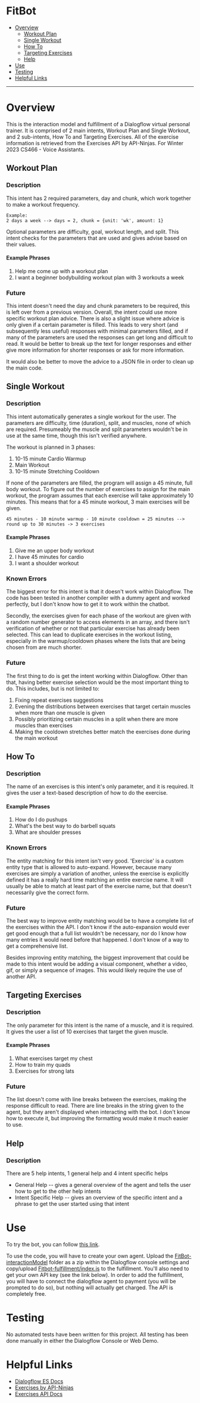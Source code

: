 # FitBot
- [Overview](#overview)
  - [Workout Plan](#workout-plan)
  - [Single Workout](#single-workout)
  - [How To](#how-to)
  - [Targeting Exercises](#targeting-exercises)
  - [Help](#help)
- [Use](#use)
- [Testing](#testing)
- [Helpful Links](#helpful-links)
--------------
# Overview
This is the interaction model and fulfillment of a Dialogflow virtual personal trainer. It is comprised of 2 main intents, Workout Plan and Single Workout, and 2 sub-intents, How To and Targeting Exercises. All of  the exercise information is retrieved from the Exercises API by API-Ninjas. For Winter 2023 CS466 - Voice Assistants.

## Workout Plan
### Description
This intent has 2 required parameters, day and chunk, which work together to make a workout frequency. 
```
Example:
2 days a week --> days = 2, chunk = {unit: 'wk', amount: 1}
```
Optional parameters are difficulty, goal, workout length, and split. This intent checks for the parameters that are used and gives advise based on their values. 
#### Example Phrases
1. Help me come up with a workout plan
2. I want a beginner bodybuilding workout plan with 3 workouts a week
### Future 
This intent doesn't need the day and chunk parameters to be required, this is left over from a previous version. Overall, the intent could use more specific workout plan advice. There is also a slight issue where advice is only given if a certain parameter is filled. This leads to very short (and subsequently less useful) responses with minimal parameters filled, and if many of the parameters are used the responses can get long and difficult to read. It would be better to break up the text for longer responses and either give more information for shorter responses or ask for more information. 

It would also be better to move the advice to a JSON file in order to clean up the main code. 

## Single Workout
### Description
This intent automatically generates a single workout for the user. The parameters are difficulty, time (duration), split, and muscles, none of which are required. Presumeably the muscle and split parameters wouldn't be in use at the same time, though this isn't verified anywhere. 

The workout is planned in 3 phases:
1. 10-15 minute Cardio Warmup
2. Main Workout
3. 10-15 minute Stretching Cooldown

If none of the parameters are filled, the program will assign a 45 minute, full body workout. To figure out the number of exercises to assign for the main workout, the program assumes that each exercise will take approximately 10 minutes. This means that for a 45 minute workout, 3 main exercises will be given.
```
45 minutes - 10 minute warmup - 10 minute cooldown = 25 minutes --> round up to 30 minutes -> 3 exercises
```
#### Example Phrases
1. Give me an upper body workout
2. I have 45 minutes for cardio
3. I want a shoulder workout
### Known Errors
The biggest error for this intent is that it doesn't work within Dialogflow. The code has been tested in another compiler with a dummy agent and worked perfectly, but I don't know how to get it to work within the chatbot. 

Secondly, the exercises given for each phase of the workout are given with a random number generator to access elements in an array, and there isn't verification of whether or not that particular exercise has already been selected. This can lead to duplicate exercises in the workout listing, especially in the warmup/cooldown phases where the lists that are being chosen from are much shorter. 
### Future
The first thing to do is get the intent working within Dialogflow. Other than that, having better exercise selection would be the most important thing to do. This includes, but is not limited to:
1. Fixing repeat exercises suggestions
2. Evening the distributions between exercises that target certain muscles when more than one muscle is given
3. Possibly prioritizing certain muscles in a split when there are more muscles than exercises
4. Making the cooldown stretches better match the exercises done during the main workout

## How To
### Description
The name of an exercises is this intent's only parameter, and it is required. It gives the user a text-based description of how to do the exercise. 
#### Example Phrases
1. How do I do pushups
2. What's the best way to do barbell squats
3. What are shoulder presses
### Known Errors
The entity matching for this intent isn't very good. 'Exercise' is a custom entity type that is allowed to auto-expand. However, because many exercises are simply a variation of another, unless the exercise is explicitly defined it has a really hard time matching an entire exercise name. It will usually be able to match at least part of the exercise name, but that doesn't necessarily give the correct form. 
### Future
The best way to improve entity matching would be to have a complete list of the exercises within the API. I don't know if the auto-expansion would ever get good enough that a full list wouldn't be necessary, nor do I know how many entries it would need before that happened. I don't know of a way to get a comprehensive list. 

Besides improving entity matching, the biggest improvement that could be made to this intent would be adding a visual component, whether a video, gif, or simply a sequence of images. This would likely require the use of another API. 

## Targeting Exercises
### Description
The only parameter for this intent is the name of a muscle, and it is required. It gives the user a list of 10 exercises that target the given muscle.
#### Example Phrases
1. What exercises target my chest
2. How to train my quads
3. Exercises for strong lats
### Future
The list doesn't come with line breaks between the exercises, making the response difficult to read. There are line breaks in the string given to the agent, but they aren't displayed when interacting with the bot. I don't know how to execute it, but improving the formatting would make it much easier to use. 

## Help
### Description
There are 5 help intents, 1 general help and 4 intent specific helps
* General Help -- gives a general overview of the agent and tells the user how to get to the other help intents
* Intent Specific Help -- gives an overview of the specific intent and a phrase to get the user started using that intent

# Use
To try the bot, you can follow [this link](https://bot.dialogflow.com/35696ed9-14b6-4ba0-ba62-f2c23334ac2c). 

To use the code, you will have to create your own agent. 
Upload the [FitBot-interactionModel](/FitBot-interactionModel) folder as a zip within the Dialogflow console settings and copy/upload [Fitbot-fulfillment/index.js](/FitBot-fulfillment/index.js) to the fulfillment. You'll also need to get your own API key (see the link below). In order to add the fulfillment, you will have to connect the dialogflow agent to payment (you will be prompted to do so), but nothing will actually get charged. The API is completely free. 

# Testing
No automated tests have been written for this project. All testing has been done manually in either the Dialogflow Console or Web Demo. 

# Helpful Links
* [Dialogflow ES Docs](https://cloud.google.com/dialogflow/es/docs)
* [Exercises by API-Ninjas](https://rapidapi.com/apininjas/api/exercises-by-api-ninjas)
* [Exercises API Docs](https://rapidapi.com/apininjas/api/exercises-by-api-ninjas)

